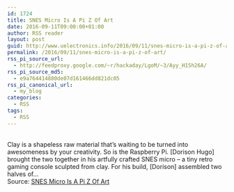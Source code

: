 ```yaml
---
id: 1724
title: SNES Micro Is A Pi Z Of Art
date: 2016-09-11T09:00:00+01:00
author: RSS reader
layout: post
guid: http://www.uelectronics.info/2016/09/11/snes-micro-is-a-pi-z-of-art/
permalink: /2016/09/11/snes-micro-is-a-pi-z-of-art/
rss_pi_source_url:
  - http://feedproxy.google.com/~r/hackaday/LgoM/~3/Ayy_H15h26A/
rss_pi_source_md5:
  - e9a764414880de07d161466dd821dc05
rss_pi_canonical_url:
  - my_blog
categories:
  - RSS
tags:
  - RSS
---
```

&#013;  
Clay is a shapeless raw material that’s waiting to be turned into awesomeness by your creativity. So is the Raspberry Pi. [Dorison Hugo] brought the two together in his artfully crafted SNES micro – a tiny retro gaming console sculpted from clay. For his build, [Dorison] assembled two halves of…&#013;  
Source: <a href="http://feedproxy.google.com/~r/hackaday/LgoM/~3/Ayy_H15h26A/" target="_blank">SNES Micro Is A Pi Z Of Art</a>